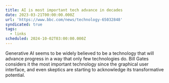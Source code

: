 ```yaml
---
title: AI is most important tech advance in decades
date: 2023-03-21T00:00:00.000Z
url: 'https://www.bbc.com/news/technology-65032848'
syndicated: true
tags:
  - links
scheduled: 2024-10-02T03:00:00.000Z
---
```


Generative AI seems to be widely believed to be a technology that will advance progress in a way that only few technologies do.
Bill Gates considers it the most important technology since the graphical user interface, and even skeptics are starting to acknowledge its transformative potential.
